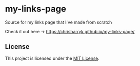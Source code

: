 # my-links-page

Source for my links page that I've made from scratch

Check it out here -> https://chrisharryk.github.io/my-links-page/

## License

This project is licensed under the [MIT License](LICENSE).
